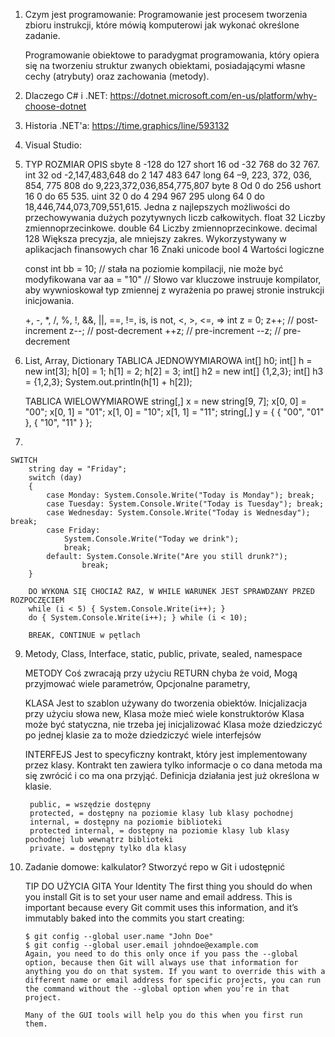 1. Czym jest programowanie:
    Programowanie jest procesem tworzenia zbioru instrukcji,
    które mówią komputerowi jak wykonać określone zadanie.

    Programowanie obiektowe to paradygmat programowania,
    który opiera się na tworzeniu struktur zwanych obiektami,
    posiadającymi własne cechy (atrybuty) oraz zachowania (metody).

2. Dlaczego C# i .NET:
    https://dotnet.microsoft.com/en-us/platform/why-choose-dotnet

3. Historia .NET'a:
    https://time.graphics/line/593132

4. Visual Studio:

5. 
    TYP   ROZMIAR OPIS
    sbyte	8	-128 do 127
    short	16	od -32 768 do 32 767.
    int	32	od -2,147,483,648 do 2 147 483 647
    long	64	–9, 223, 372, 036, 854, 775 808 do 9,223,372,036,854,775,807
    byte	8	Od 0 do 256
    ushort	16	0 do 65 535.
    uint	32	0 do 4 294 967 295
    ulong	64	0 do 18,446,744,073,709,551,615. Jedna z najlepszych możliwości do przechowywania dużych pozytywnych liczb całkowitych.
    float	32	Liczby zmiennoprzecinkowe.
    double	64	Liczby zmiennoprzecinkowe.
    decimal	128	Większa precyzja, ale mniejszy zakres. Wykorzystywany w aplikacjach finansowych
    char	16	Znaki unicode
    bool	4	Wartości logiczne

    const int bb = 10; // stała na poziomie kompilacji, nie może być modyfikowana
    var aa = "10" // Słowo var kluczowe instruuje kompilator, aby wywnioskował typ zmiennej z wyrażenia po prawej stronie instrukcji inicjowania.

    +, -, *, /, %, !, &&, ||, ==, !=, is, is not, <, >, <=, =>
    int z = 0;
    z++; // post-increment
    z--; // post-decrement
    ++z; // pre-increment
    --z; // pre-decrement

6. List, Array, Dictionary
    TABLICA JEDNOWYMIAROWA
        int[] h0;
        int[] h = new int[3];
        h[0] = 1;
        h[1] = 2;
        h[2] = 3;
        int[] h2 = new int[] {1,2,3};
        int[] h3 = {1,2,3};
        System.out.println(h[1] + h[2]);

    TABLICA WIELOWYMIAROWE
        string[,] x = new string[9, 7];
        x[0, 0] = "00"; x[0, 1] = "01";
        x[1, 0] = "10"; x[1, 1] = "11";
        string[,] y = { { "00", "01" }, { "10", "11" } };

7. 

    SWITCH
        string day = "Friday";
        switch (day)
        {
            case Monday: System.Console.Write("Today is Monday"); break;
            case Tuesday: System.Console.Write("Today is Tuesday"); break;
            case Wednesday: System.Console.Write("Today is Wednesday"); break;
            case Friday:
                System.Console.Write("Today we drink");
                break;
            default: System.Console.Write("Are you still drunk?");
                    break;
        }

        DO WYKONA SIĘ CHOCIAŻ RAZ, W WHILE WARUNEK JEST SPRAWDZANY PRZED ROZPOCZĘCIEM
        while (i < 5) { System.Console.Write(i++); }
        do { System.Console.Write(i++); } while (i < 10);

        BREAK, CONTINUE w pętlach

9. Metody, Class, Interface, static, public, private, sealed, namespace

    METODY
        Coś zwracają przy użyciu RETURN chyba że void,
        Mogą przyjmować wiele parametrów,
        Opcjonalne parametry,

    KLASA
        Jest to szablon używany do tworzenia obiektów.
        Inicjalizacja przy użyciu słowa new,
        Klasa może mieć wiele konstruktorów
        Klasa może być statyczna, nie trzeba jej inicjalizować
        Klasa może dziedziczyć po jednej klasie za to może dziedziczyć wiele interfejsów

    INTERFEJS
        Jest to specyficzny kontrakt, który jest implementowany przez klasy.
        Kontrakt ten zawiera tylko informacje o co dana metoda ma się zwrócić i co ma ona przyjąć.
        Definicja działania jest już określona w klasie.

        public, = wszędzie dostępny
        protected, = dostępny na poziomie klasy lub klasy pochodnej
        internal, = dostępny na poziomie biblioteki
        protected internal, = dostępny na poziomie klasy lub klasy pochodnej lub wewnątrz biblioteki
        private. = dostępny tylko dla klasy


10. Zadanie domowe:
    kalkulator? Stworzyć repo w Git i udostępnić

    TIP DO UŻYCIA GITA
        Your Identity
        The first thing you should do when you install Git is to set your user name and email address. This is important because every Git commit uses this information, and it’s immutably baked into the commits you start creating:

        $ git config --global user.name "John Doe"
        $ git config --global user.email johndoe@example.com
        Again, you need to do this only once if you pass the --global option, because then Git will always use that information for anything you do on that system. If you want to override this with a different name or email address for specific projects, you can run the command without the --global option when you’re in that project.

        Many of the GUI tools will help you do this when you first run them.
